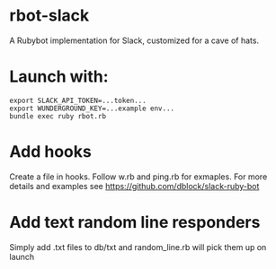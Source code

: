# rbot-slack
A Rubybot implementation for Slack, customized for a cave of hats.

# Launch with:
```
export SLACK_API_TOKEN=...token...
export WUNDERGROUND_KEY=...example env...
bundle exec ruby rbot.rb
```

# Add hooks
Create a file in hooks.  Follow w.rb and ping.rb for exmaples.  For more details and examples see https://github.com/dblock/slack-ruby-bot

# Add text random line responders
Simply add .txt files to db/txt and random_line.rb will pick them up on launch